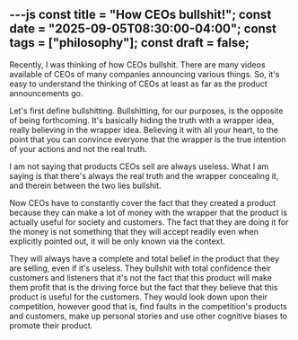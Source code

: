---js 
const title = "How CEOs bullshit!"; const date = "2025-09-05T08:30:00-04:00"; const tags = ["philosophy"]; const draft = false;
---

Recently, I was thinking of how CEOs bullshit. There are many videos available of CEOs of many companies announcing various things. So, it's easy to understand the thinking of CEOs at least as far as the product announcements go.

Let's first define bullshitting. Bullshitting, for our purposes, is the opposite of being forthcoming. It's basically hiding the truth with a wrapper idea, really believing in the wrapper idea. Believing it with all your heart, to the point that you can convince everyone that the wrapper is the true intention of your actions and not the real truth.

I am not saying that products CEOs sell are always useless. What I am saying is that there's always the real truth and the wrapper concealing it, and therein between the two lies bullshit.

Now CEOs have to constantly cover the fact that they created a product because they can make a lot of money with the wrapper that the product is actually useful for society and customers. The fact that they are doing it for the money is not something that they will accept readily even when explicitly pointed out, it will be only known via the context.

They will always have a complete and total belief in the product that they are selling, even if it's useless. They bullshit with total confidence their customers and listeners that it's not the fact that this product will make them profit that is the driving force but the fact that they believe that this product is useful for the customers.  They would look down upon their competition, however good that is, find faults in the competition's products and customers, make up personal stories and use other cognitive biases to promote their product.